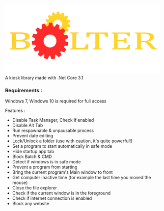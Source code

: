 ![Alt text](Bolter.png?raw=true "Bolter")
A kiosk library made with .Net Core 3.1

### Requirements : 
Windows 7, Windows 10 is required for full access

Features :
- Disable Task Manager, Check if enabled
- Disable Alt Tab
- Run respawnable & unpausable process
- Prevent date editing
- Lock/Unlock a folder (use with caution, it's quite powerful!)
- Set a program to start automatically in safe mode
- Hide startup app tab
- Block Batch & CMD
- Detect if windows is in safe mode
- Prevent a program from starting
- Bring the current program's Main window to front
- Get computer inactive time (for example the last time you moved the mouse)
- Close the file explorer
- Check if the current window is in the foreground
- Check if internet connection is enabled
- Block any website